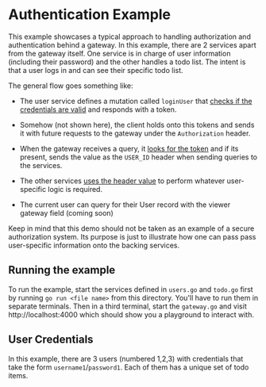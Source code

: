 # Authentication Example

This example showcases a typical approach to handling authorization and
authentication behind a gateway. In this example, there are 2 services apart from
the gateway itself. One service is in charge of user information (including their
password) and the other handles a todo list. The intent is that a user logs in and
can see their specific todo list.

The general flow goes something like:

- The user service defines a mutation called `loginUser` that [checks if
  the credentials are valid](https://github.com/nautilus/gateway/blob/master/examples/auth/users.go#L66) and responds with a token.

- Somehow (not shown here), the client holds onto this tokens and sends it
  with future requests to the gateway under the `Authorization` header.

- When the gateway receives a query, it [looks for the token](https://github.com/nautilus/gateway/blob/master/examples/auth/gateway.go#L15-L29) and if its present,
  sends the value as the `USER_ID` header when sending queries to the services.

- The other services [uses the header value](https://github.com/nautilus/gateway/blob/master/examples/auth/todo.go#L89) to perform whatever user-specific logic is
  required.
  
- The current user can query for their User record with the viewer gateway field (coming soon)

Keep in mind that this demo should not be taken as an example of a secure
authorization system. Its purpose is just to illustrate how one can pass
pass user-specific information onto the backing services.

## Running the example

To run the example, start the services defined in `users.go` and `todo.go` first by running
`go run <file name>` from this directory. You'll have to run them in separate terminals.
Then in a third terminal, start the `gateway.go` and visit http://localhost:4000 which
should show you a playground to interact with.

## User Credentials

In this example, there are 3 users (numbered 1,2,3) with credentials that take the form
`username1`/`password1`. Each of them has a unique set of todo items.
